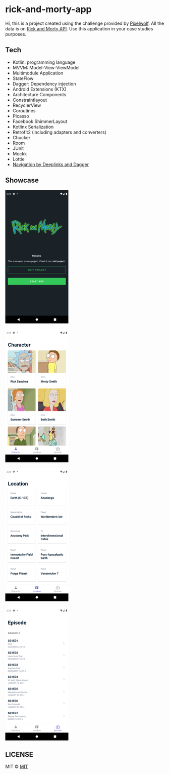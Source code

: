 # rick-and-morty-app

Hi, this is a project created using the challenge provided by  [Pixelwolf](https://www.figma.com/community/file/819264586763647517). All the data is on [Rick and Morty API](https://rickandmortyapi.com/). Use this application in your case studies purposes. 

## Tech

- Kotlin: programming language
- MVVM: Model-View-ViewModel
- Multimodule Application
- StateFlow
- Dagger: Dependency injection
- Android Extensions (KTX)
- Architecture Components
- Constraintlayout
- RecyclerView
- Coroutines
- Picasso
- Facebook ShimmerLayout
- Kotlinx Serialization
- Retrofit2 (including adapters and converters)
- Chucker
- Room
- JUnit
- Mockk
- Lottie
- [Navigation by Deeplinks and Dagger](https://medium.com/@burkedamian/navigation-in-modular-applications-with-deep-linking-6a599c11e487) 

## Showcase

<p>
    <img src="../AndroidImages/1.png" width=200>
</p>

<p>
    <img src="../AndroidImages/2.png" width=200>
</p>

<p>
    <img src="../AndroidImages/3.png" width=200>
</p>

<p>
    <img src="../AndroidImages/4.png" width=200>
</p>

## LICENSE
MIT © [MIT](../LICENSE)